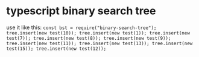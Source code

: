 # typescript binary search tree

use it like this: 
` const bst = require("binary-search-tree");
tree.insert(new test(10));
tree.insert(new test(1));
tree.insert(new test(7));
tree.insert(new test(8));
tree.insert(new test(9));
tree.insert(new test(11));
tree.insert(new test(13));
tree.insert(new test(15));
tree.insert(new test(12)); `